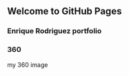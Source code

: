 ## Welcome to GitHub Pages
### Enrique Rodriguez portfolio

### 360 

my 360 image

<script src="//360.vizor.io/scripts/embed.js" data-vizorurl="https://360.vizor.io/embed/v/zq3ay" ></script>

###
